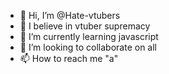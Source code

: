 - 👋 Hi, I’m @Hate-vtubers
- 👀 I believe in vtuber supremacy
- 🌱 I’m currently learning javascript
- 💞️ I’m looking to collaborate on all
- 📫 How to reach me "a"

<!---
  I'm trash my code is very trash but I'm not interesing :)
--->
